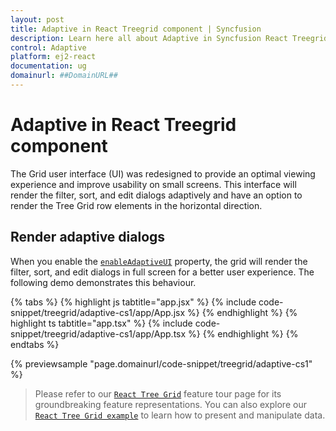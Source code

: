 ```yaml
---
layout: post
title: Adaptive in React Treegrid component | Syncfusion
description: Learn here all about Adaptive in Syncfusion React Treegrid component of Syncfusion Essential JS 2 and more.
control: Adaptive 
platform: ej2-react
documentation: ug
domainurl: ##DomainURL##
---
```


# Adaptive in React Treegrid component

The Grid user interface (UI) was redesigned to provide an optimal viewing experience and improve usability on small screens. This interface will render the filter, sort, and edit dialogs adaptively and have an option to render the Tree Grid row elements in the horizontal direction.

## Render adaptive dialogs

When you enable the [`enableAdaptiveUI`](https://ej2.syncfusion.com/react/documentation/api/grid/#enableadaptiveui) property, the grid will render the filter, sort, and edit dialogs in full screen for a better user experience. The following demo demonstrates this behaviour.

{% tabs %}
{% highlight js tabtitle="app.jsx" %}
{% include code-snippet/treegrid/adaptive-cs1/app/App.jsx %}
{% endhighlight %}
{% highlight ts tabtitle="app.tsx" %}
{% include code-snippet/treegrid/adaptive-cs1/app/App.tsx %}
{% endhighlight %}
{% endtabs %}

 {% previewsample "page.domainurl/code-snippet/treegrid/adaptive-cs1" %}

> Please refer to our [`React Tree Grid`](https://www.syncfusion.com/react-components/react-tree-grid) feature tour page for its groundbreaking feature representations. You can also explore our [`React Tree Grid example`](https://ej2.syncfusion.com/react/demos/#/material/treegrid/treegrid-overview) to learn how to present and manipulate data.
